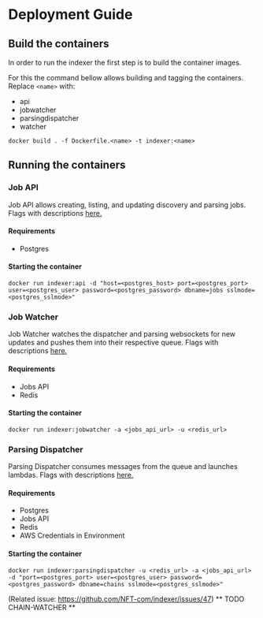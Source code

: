 # Deployment Guide

## Build the containers

In order to run the indexer the first step is to build the container images.

For this the command bellow allows building and tagging the containers.
Replace `<name>` with:

* api
* jobwatcher
* parsingdispatcher
* watcher

`docker build . -f Dockerfile.<name> -t indexer:<name>`

## Running the containers

### Job API

Job API allows creating, listing, and updating discovery and parsing jobs.
Flags with descriptions [here.](cmd/jobs-api/README.md)

#### Requirements

* Postgres

#### Starting the container

`docker run indexer:api -d "host=<postgres_host> port=<postgres_port> user=<postgres_user> password=<postgres_password> dbname=jobs sslmode=<postgres_sslmode>"`

### Job Watcher

Job Watcher watches the dispatcher and parsing websockets for new updates and pushes them into their respective queue.
Flags with descriptions [here.](cmd/jobs-watcher/README.md)

#### Requirements

* Jobs API
* Redis

#### Starting the container

`docker run indexer:jobwatcher -a <jobs_api_url> -u <redis_url>`

### Parsing Dispatcher

Parsing Dispatcher consumes messages from the queue and launches lambdas.
Flags with descriptions [here.](cmd/parsing-dispatcher/README.md)

#### Requirements

* Postgres
* Jobs API
* Redis
* AWS Credentials in Environment

#### Starting the container

`docker run indexer:parsingdispatcher -u <redis_url> -a <jobs_api_url> -d "port=<postgres_port> user=<postgres_user> password=<postgres_password> dbname=chains sslmode=<postgres_sslmode>"`


(Related issue: https://github.com/NFT-com/indexer/issues/47)
** TODO CHAIN-WATCHER **
